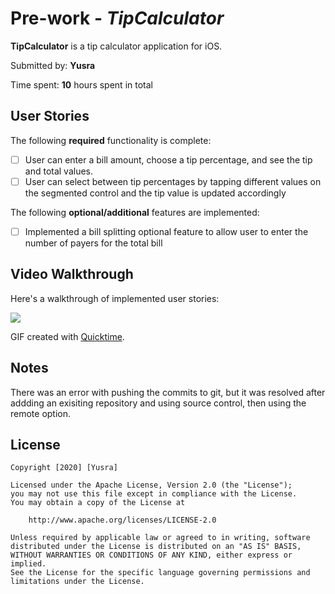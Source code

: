 # Pre-work - *TipCalculator*

**TipCalculator** is a tip calculator application for iOS.

Submitted by: **Yusra**

Time spent: **10** hours spent in total

## User Stories

The following **required** functionality is complete:

* [ ] User can enter a bill amount, choose a tip percentage, and see the tip and total values.
* [ ] User can select between tip percentages by tapping different values on the segmented control and the tip value is updated accordingly

The following **optional/additional** features are implemented:

- [ ] Implemented a bill splitting optional feature to allow user to enter the number of payers for the total bill

## Video Walkthrough

Here's a walkthrough of implemented user stories:

![](https://i.imgur.com/LPDpIIV.gif)


GIF created with [Quicktime](http://www.hackmd.io@codepath-tfs/record-gifs-quicktime).

## Notes

There was an error with pushing the commits to git, but it was resolved after addding an exisiting repository and using source control, then using the remote option.

## License

    Copyright [2020] [Yusra]

    Licensed under the Apache License, Version 2.0 (the "License");
    you may not use this file except in compliance with the License.
    You may obtain a copy of the License at

        http://www.apache.org/licenses/LICENSE-2.0

    Unless required by applicable law or agreed to in writing, software
    distributed under the License is distributed on an "AS IS" BASIS,
    WITHOUT WARRANTIES OR CONDITIONS OF ANY KIND, either express or implied.
    See the License for the specific language governing permissions and
    limitations under the License.
